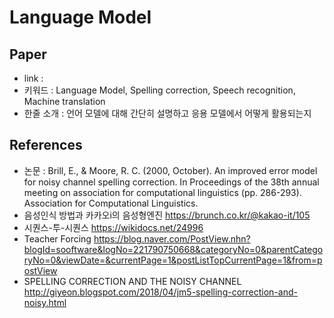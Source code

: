 # Language Model

## Paper

- link : 
- 키워드 : Language Model, Spelling correction, Speech recognition, Machine translation
- 한줄 소개 : 언어 모델에 대해 간단히 설명하고 응용 모델에서 어떻게 활용되는지

## References

- 논문 :  Brill, E., & Moore, R. C. (2000, October). An improved error model for noisy channel spelling correction. In Proceedings of the 38th annual meeting on association for computational linguistics (pp. 286-293). Association for Computational Linguistics.
- 음성인식 방법과 카카오i의 음성형엔진
https://brunch.co.kr/@kakao-it/105
- 시퀀스-투-시퀀스
https://wikidocs.net/24996
- Teacher Forcing
https://blog.naver.com/PostView.nhn?blogId=sooftware&logNo=221790750668&categoryNo=0&parentCategoryNo=0&viewDate=&currentPage=1&postListTopCurrentPage=1&from=postView
- SPELLING CORRECTION AND THE NOISY CHANNEL
http://giyeon.blogspot.com/2018/04/jm5-spelling-correction-and-noisy.html